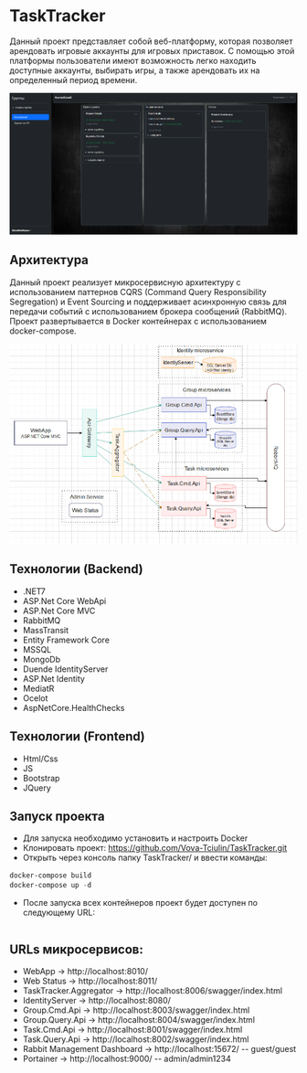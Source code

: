 # TaskTracker

Данный проект представляет собой веб-платформу, которая позволяет арендовать игровые аккаунты для игровых приставок. С помощью этой платформы пользователи имеют возможность легко находить доступные аккаунты, выбирать игры, а также арендовать их на определенный период времени.

<img src="images/UI.png" width="600"   > 

## Архитектура 
 Данный проект реализует микросервисную архитектуру с использованием паттернов CQRS (Command Query Responsibility Segregation) и Event Sourcing и поддерживает асинхронную связь для передачи событий с использованием брокера сообщений (RabbitMQ). Проект развертывается в Docker контейнерах с использованием docker-compose.

<img src="images/architecture.jpg" width="600"   > 



## Технологии (Backend)

- .NET7
- ASP.Net Core WebApi
- ASP.Net Core MVC
- RabbitMQ
- MassTransit
- Entity Framework Core
- MSSQL
- MongoDb
- Duende IdentityServer
- ASP.Net Identity
- MediatR
- Ocelot
- AspNetCore.HealthChecks

## Технологии (Frontend)

- Html/Css
- JS
- Bootstrap
- JQuery

## Запуск проекта

- Для запуска необходимо установить и настроить Docker 
- Клонировать проект: https://github.com/Vova-Tciulin/TaskTracker.git
- Открыть через консоль папку TaskTracker/ и ввести команды:

```powershell
docker-compose build
docker-compose up -d
```
- После запуска всех контейнеров проект будет доступен по следующему URL:

```http://localhost:8010/
```
## URLs микросервисов: 

- WebApp -> http://localhost:8010/
- Web Status -> http://localhost:8011/
- TaskTracker.Aggregator -> http://localhost:8006/swagger/index.html
- IdentityServer -> http://localhost:8080/
- Group.Cmd.Api -> http://localhost:8003/swagger/index.html
- Group.Query.Api -> http://localhost:8004/swagger/index.html
- Task.Cmd.Api -> http://localhost:8001/swagger/index.html
- Task.Query.Api -> http://localhost:8002/swagger/index.html
- Rabbit Management Dashboard -> http://localhost:15672/ -- guest/guest
- Portainer -> http://localhost:9000/ -- admin/admin1234




